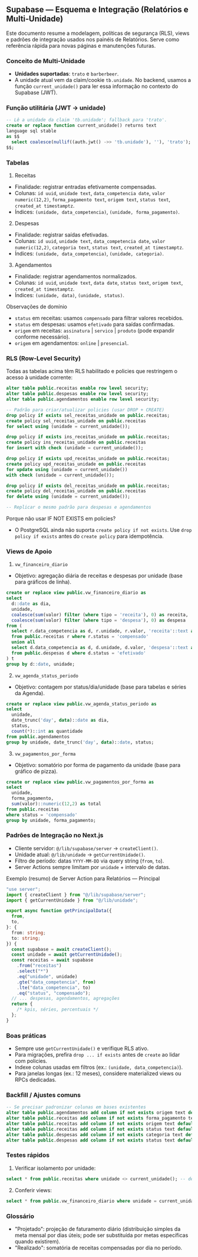 ## Supabase — Esquema e Integração (Relatórios e Multi‑Unidade)

Este documento resume a modelagem, políticas de segurança (RLS), views e padrões de integração usados nos painéis de Relatórios. Serve como referência rápida para novas páginas e manutenções futuras.

### Conceito de Multi‑Unidade

- **Unidades suportadas**: `trato` e `barberbeer`.
- A unidade atual vem da claim/cookie `tb.unidade`. No backend, usamos a função `current_unidade()` para ler essa informação no contexto do Supabase (JWT).

### Função utilitária (JWT → unidade)

```sql
-- Lê a unidade da claim 'tb.unidade'; fallback para 'trato'.
create or replace function current_unidade() returns text
language sql stable
as $$
  select coalesce(nullif((auth.jwt() ->> 'tb.unidade'), ''), 'trato');
$$;
```

### Tabelas

1. Receitas

- Finalidade: registrar entradas efetivamente compensadas.
- Colunas: `id uuid`, `unidade text`, `data_competencia date`, `valor numeric(12,2)`, `forma_pagamento text`, `origem text`, `status text`, `created_at timestamptz`.
- Índices: `(unidade, data_competencia)`, `(unidade, forma_pagamento)`.

2. Despesas

- Finalidade: registrar saídas efetivadas.
- Colunas: `id uuid`, `unidade text`, `data_competencia date`, `valor numeric(12,2)`, `categoria text`, `status text`, `created_at timestamptz`.
- Índices: `(unidade, data_competencia)`, `(unidade, categoria)`.

3. Agendamentos

- Finalidade: registrar agendamentos normalizados.
- Colunas: `id uuid`, `unidade text`, `data date`, `status text`, `origem text`, `created_at timestamptz`.
- Índices: `(unidade, data)`, `(unidade, status)`.

Observações de domínio

- `status` em receitas: usamos `compensado` para filtrar valores recebidos.
- `status` em despesas: usamos `efetivado` para saídas confirmadas.
- `origem` em receitas: `assinatura` | `servico` | `produto` (pode expandir conforme necessário).
- `origem` em agendamentos: `online` | `presencial`.

### RLS (Row‑Level Security)

Todas as tabelas acima têm RLS habilitado e policies que restringem o acesso à unidade corrente:

```sql
alter table public.receitas enable row level security;
alter table public.despesas enable row level security;
alter table public.agendamentos enable row level security;

-- Padrão para criar/atualizar policies (usar DROP + CREATE)
drop policy if exists sel_receitas_unidade on public.receitas;
create policy sel_receitas_unidade on public.receitas
for select using (unidade = current_unidade());

drop policy if exists ins_receitas_unidade on public.receitas;
create policy ins_receitas_unidade on public.receitas
for insert with check (unidade = current_unidade());

drop policy if exists upd_receitas_unidade on public.receitas;
create policy upd_receitas_unidade on public.receitas
for update using (unidade = current_unidade())
with check (unidade = current_unidade());

drop policy if exists del_receitas_unidade on public.receitas;
create policy del_receitas_unidade on public.receitas
for delete using (unidade = current_unidade());

-- Replicar o mesmo padrão para despesas e agendamentos
```

Porque não usar IF NOT EXISTS em policies?

- O PostgreSQL ainda não suporta `create policy if not exists`. Use `drop policy if exists` antes do `create policy` para idempotência.

### Views de Apoio

1. `vw_financeiro_diario`

- Objetivo: agregação diária de receitas e despesas por unidade (base para gráficos de linha).

```sql
create or replace view public.vw_financeiro_diario as
select
  d::date as dia,
  unidade,
  coalesce(sum(valor) filter (where tipo = 'receita'), 0) as receita,
  coalesce(sum(valor) filter (where tipo = 'despesa'), 0) as despesa
from (
  select r.data_competencia as d, r.unidade, r.valor, 'receita'::text as tipo
  from public.receitas r where r.status = 'compensado'
  union all
  select d.data_competencia as d, d.unidade, d.valor, 'despesa'::text as tipo
  from public.despesas d where d.status = 'efetivado'
) t
group by d::date, unidade;
```

2. `vw_agenda_status_periodo`

- Objetivo: contagem por status/dia/unidade (base para tabelas e séries da Agenda).

```sql
create or replace view public.vw_agenda_status_periodo as
select
  unidade,
  date_trunc('day', data)::date as dia,
  status,
  count(*)::int as quantidade
from public.agendamentos
group by unidade, date_trunc('day', data)::date, status;
```

3. `vw_pagamentos_por_forma`

- Objetivo: somatório por forma de pagamento da unidade (base para gráfico de pizza).

```sql
create or replace view public.vw_pagamentos_por_forma as
select
  unidade,
  forma_pagamento,
  sum(valor)::numeric(12,2) as total
from public.receitas
where status = 'compensado'
group by unidade, forma_pagamento;
```

### Padrões de Integração no Next.js

- Cliente servidor: `@/lib/supabase/server` → `createClient()`.
- Unidade atual: `@/lib/unidade` → `getCurrentUnidade()`.
- Filtro de período: datas `YYYY-MM-DD` via query string (`from`, `to`).
- Server Actions sempre limitam por `unidade` + intervalo de datas.

Exemplo (resumo) de Server Action para Relatórios — Principal

```ts
"use server";
import { createClient } from "@/lib/supabase/server";
import { getCurrentUnidade } from "@/lib/unidade";

export async function getPrincipalData({
  from,
  to,
}: {
  from: string;
  to: string;
}) {
  const supabase = await createClient();
  const unidade = await getCurrentUnidade();
  const receitas = await supabase
    .from("receitas")
    .select("*")
    .eq("unidade", unidade)
    .gte("data_competencia", from)
    .lte("data_competencia", to)
    .eq("status", "compensado");
  // ... despesas, agendamentos, agregações
  return {
    /* kpis, séries, percentuais */
  };
}
```

### Boas práticas

- Sempre use `getCurrentUnidade()` e verifique RLS ativo.
- Para migrações, prefira `drop ... if exists` antes de `create` ao lidar com policies.
- Indexe colunas usadas em filtros (ex.: `(unidade, data_competencia)`).
- Para janelas longas (ex.: 12 meses), considere materialized views ou RPCs dedicadas.

### Backfill / Ajustes comuns

```sql
-- Se precisar padronizar colunas em bases existentes
alter table public.agendamentos add column if not exists origem text default 'presencial';
alter table public.receitas add column if not exists forma_pagamento text default 'dinheiro';
alter table public.receitas add column if not exists origem text default 'servico';
alter table public.receitas add column if not exists status text default 'compensado';
alter table public.despesas add column if not exists categoria text default 'geral';
alter table public.despesas add column if not exists status text default 'efetivado';
```

### Testes rápidos

1. Verificar isolamento por unidade:

```sql
select * from public.receitas where unidade <> current_unidade(); -- deve retornar 0 linhas
```

2. Conferir views:

```sql
select * from public.vw_financeiro_diario where unidade = current_unidade() order by dia desc limit 5;
```

### Glossário

- "Projetado": projeção de faturamento diário (distribuição simples da meta mensal por dias úteis; pode ser substituída por metas específicas quando existirem).
- "Realizado": somatória de receitas compensadas por dia no período.





